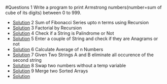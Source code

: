 #Questions
1 Write a program to print Armstrong numbers(number=sum of cube of its digits) between 0 to 999.
- [Solution](MainOne.java)
2 Sum of Fibonacci Series upto n terms using Recursion
- [Solution](MainTwo.java)
3 Factorial by Recursion
- [Solution](MainThree.java)
4 Check if a String is Palindrome or Not
- [Solution](MainFour.java)
5 Enter a couple of String and check if they are Anagrams or not
- [Solution](MainFive.java)
6 Calculate Average of n Numbers
- [Solution](MainSix.java)
7 Given Two Strings A and B eliminate all occurence of the second string
- [Solution](MainSeven.java)
8 Swap two numbers without a temp variable
- [Solution](MainEight.java)
9 Merge two Sorted Arrays
- [Solution](MainNine.java)